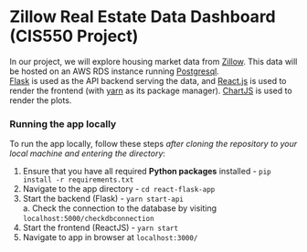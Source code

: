 # Zillow Real Estate Data Dashboard (CIS550 Project)
In our project, we will explore housing market data from [Zillow](https://www.zillow.com/research/data/). This data will be hosted on an AWS RDS instance running [Postgresql](https://www.postgresql.org/). \
[Flask](https://flask.palletsprojects.com/en/stable/) is used as the API backend serving the data, and [React.js](https://react.dev/) is used to render the frontend (with [yarn](https://yarnpkg.com/) as its package manager). [ChartJS](https://www.chartjs.org/docs/latest/) is used to render the plots.

### Running the app locally
To run the app locally, follow these steps *after cloning the repository to your local machine and entering the directory*:
1. Ensure that you have all required **Python packages** installed - `pip install -r requirements.txt`
2. Navigate to the app directory - `cd react-flask-app`
3. Start the backend (Flask) - `yarn start-api` \
a. Check the connection to the database by visiting `localhost:5000/checkdbconnection`
4. Start the frontend (ReactJS) - `yarn start`
5. Navigate to app in browser at `localhost:3000/`
